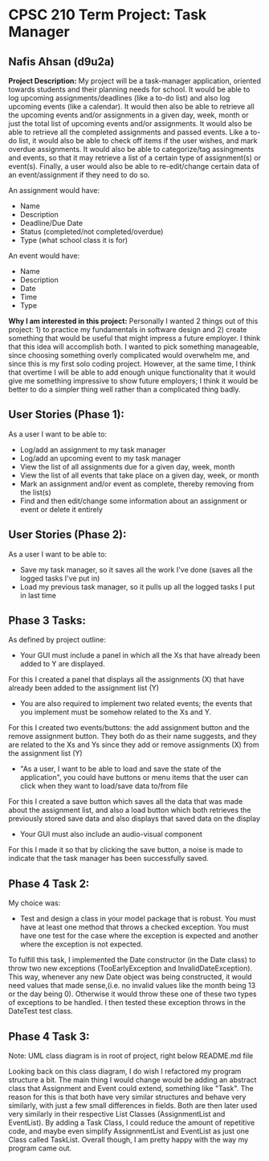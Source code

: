 # CPSC 210 Term Project: Task Manager

## Nafis Ahsan (d9u2a)

**Project Description:**
My project will be a task-manager application, oriented towards students and their planning needs for school.
It would be able to log upcoming assignments/deadlines (like a to-do list) and also log upcoming events
(like a calendar). It would then also be able to retrieve all the upcoming events and/or assignments in a given day,
week, month or just the total list of upcoming events and/or assignments. It would also be able to retrieve all the 
completed assignments and passed events. Like a to-do list, it would also be able to check off items if the user wishes,
and mark overdue assignments. It would also be able to categorize/tag assingments and events, so that it may retrieve a 
list of a certain type of assignment(s) or event(s). Finally, a user would also be able to re-edit/change certain data
of an event/assignment if they need to do so.

An assignment would have:
 - Name
 - Description
 - Deadline/Due Date
 - Status (completed/not completed/overdue)
 - Type (what school class it is for)

An event would have: 
 - Name
 - Description
 - Date
 - Time
 - Type

**Why I am interested in this project:** 
Personally I wanted 2 things out of this project: 1) to practice my fundamentals in software design and 2) create
something that would be useful that might impress a future employer. I think that this idea will accomplish both. I 
wanted to pick something manageable, since choosing something overly complicated would overwhelm me, and since this is
my first solo coding project. However, at the same time, I think that overtime I will be able to add enough unique 
functionality that it would give me something impressive to show future employers; I think it would be better to do a 
simpler thing well rather than a complicated thing badly.

## User Stories (Phase 1):
As a user I want to be able to:
 - Log/add an assignment to my task manager
 - Log/add an upcoming event to my task manager
 - View the list of all assignments due for a given day, week, month
 - View the list of all events that take place on a given day, week, or month
 - Mark an assignment and/or event as complete, thereby removing from the list(s)
 - Find and then edit/change some information about an assignment or event or delete it entirely

## User Stories (Phase 2):
As a user I want to be able to:
 - Save my task manager, so it saves all the work I've done (saves all the logged tasks I've put in)
 - Load my previous task manager, so it pulls up all the logged tasks I put in last time

## Phase 3 Tasks:
As defined by project outline:
 - Your GUI must include a panel in which all the Xs that have already been added to Y are displayed. 

For this I created a panel that displays all the assignments (X) that have already been added to the assignment list (Y)

 - You are also required to implement two related events; the events that you implement must be somehow related to the
   Xs and Y. 
   
For this I created two events/buttons: the add assignment button and the remove assignment button. They both do as their
name suggests, and they are related to the Xs and Ys since they add or remove assignments (X) from the assignment list (Y)

 - "As a user, I want to be able to load and save the state of the application", you could have buttons or menu items
   that the user can click when they want to load/save data to/from file
   
 For this I created a save button which saves all the data that was made about the assignment list, and also a load 
button which both retrieves the previously stored save data and also displays that saved data on the display

 - Your GUI must also include an audio-visual component

For this I made it so that by clicking the save button, a noise is made to indicate that the task manager has been 
successfully saved.
 
## Phase 4 Task 2:
My choice was:
 - Test and design a class in your model package that is robust.  You must have at least one method that throws a 
   checked exception. You must have one test for the case where the exception is expected and another where the 
   exception is not expected.
   
To fulfill this task, I implemented the Date constructor (in the Date class) to throw two new exceptions
(TooEarlyException and InvalidDateException). This way, whenever any new Date object was being constructed, it would
need values that made sense,(i.e. no invalid values like the month being 13 or the day being 0). Otherwise it would 
throw these one of these two types of exceptions to be handled. I then tested these exception throws in the DateTest 
test class.

## Phase 4 Task 3:

Note: UML class diagram is in root of project, right below README.md file

Looking back on this class diagram, I do wish I refactored my program structure a bit. The main thing I would change 
would be adding an abstract class that Assignment and Event could extend, something like "Task". The reason for this is 
that both have very similar structures and behave very similarly, with just a few small differences in fields.
Both are then later used very similarly in their respective List Classes (AssignmentList and EventList). By adding a 
Task Class, I could reduce the amount of repetitive code, and maybe even simplify AssignmentList and EventList as just 
one Class called TaskList. Overall though, I am pretty happy with the way my program came out.